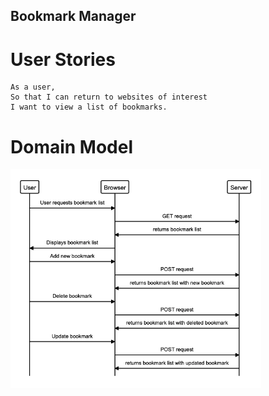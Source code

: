 ## Bookmark Manager

# User Stories

```
As a user,
So that I can return to websites of interest
I want to view a list of bookmarks.
```

# Domain Model

<img width="401" alt="domain model" src="https://github.com/TarunTheo13/Bookmark-Manager/blob/main/images/Screenshot%202021-06-14%20at%2014.58.48.png">
